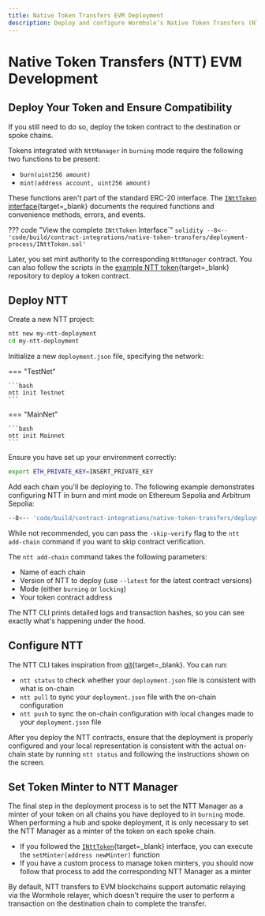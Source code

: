 ```yaml
---
title: Native Token Transfers EVM Deployment
description: Deploy and configure Wormhole’s Native Token Transfers (NTT) for EVM chains, including setup, token compatibility, mint/burn modes, and CLI usage.
---
```


# Native Token Transfers (NTT) EVM Development

## Deploy Your Token and Ensure Compatibility

If you still need to do so, deploy the token contract to the destination or spoke chains.

Tokens integrated with `NttManager` in `burning` mode require the following two functions to be present:

- `burn(uint256 amount)`
- `mint(address account, uint256 amount)`

These functions aren't part of the standard ERC-20 interface. The [`INttToken` interface](https://github.com/wormhole-foundation/example-native-token-transfers/blob/main/evm/src/interfaces/INttToken.sol){target=\_blank} documents the required functions and convenience methods, errors, and events.

??? code "View the complete `INttToken` Interface`"
    ```solidity
    --8<-- 'code/build/contract-integrations/native-token-transfers/deployment-process/INttToken.sol'
    ```

Later, you set mint authority to the corresponding `NttManager` contract. You can also follow the scripts in the [example NTT token](https://github.com/wormhole-foundation/example-ntt-token){target=\_blank} repository to deploy a token contract.

## Deploy NTT

Create a new NTT project:

```bash
ntt new my-ntt-deployment
cd my-ntt-deployment
```

Initialize a new `deployment.json` file, specifying the network:

=== "TestNet"

    ```bash
    ntt init Testnet
    ```

=== "MainNet"

    ```bash
    ntt init Mainnet
    ```

Ensure you have set up your environment correctly: 

```bash
export ETH_PRIVATE_KEY=INSERT_PRIVATE_KEY
```

Add each chain you'll be deploying to. The following example demonstrates configuring NTT in burn and mint mode on Ethereum Sepolia and Arbitrum Sepolia:

```bash
--8<-- 'code/build/contract-integrations/native-token-transfers/deployment-process/initialize.txt'
```

While not recommended, you can pass the `-skip-verify` flag to the `ntt add-chain` command if you want to skip contract verification.

The `ntt add-chain` command takes the following parameters:

- Name of each chain
- Version of NTT to deploy (use `--latest` for the latest contract versions)
- Mode (either `burning` or `locking`)
- Your token contract address

The NTT CLI prints detailed logs and transaction hashes, so you can see exactly what's happening under the hood.

## Configure NTT

The NTT CLI takes inspiration from [git](https://git-scm.com/){target=\_blank}. You can run:

- `ntt status` to check whether your `deployment.json` file is consistent with what is on-chain
- `ntt pull` to sync your `deployment.json` file with the on-chain configuration
- `ntt push` to sync the on-chain configuration with local changes made to your `deployment.json` file

After you deploy the NTT contracts, ensure that the deployment is properly configured and your local representation is consistent with the actual on-chain state by running `ntt status` and following the instructions shown on the screen.

## Set Token Minter to NTT Manager

The final step in the deployment process is to set the NTT Manager as a minter of your token on all chains you have deployed to in `burning` mode. When performing a hub and spoke deployment, it is only necessary to set the NTT Manager as a minter of the token on each spoke chain.

- If you followed the [`INttToken`](https://github.com/wormhole-foundation/example-native-token-transfers/blob/main/evm/src/interfaces/INttToken.sol){target=\_blank} interface, you can execute the `setMinter(address newMinter)` function
- If you have a custom process to manage token minters, you should now follow that process to add the corresponding NTT Manager as a minter

By default, NTT transfers to EVM blockchains support automatic relaying via the Wormhole relayer, which doesn't require the user to perform a transaction on the destination chain to complete the transfer.
